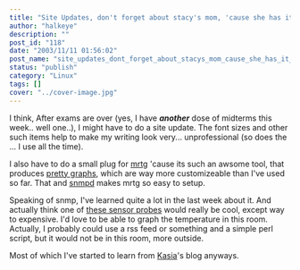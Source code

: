 ```yaml
---
title: "Site Updates, don't forget about stacy's mom, 'cause she has it going on."
author: "halkeye"
description: ""
post_id: "118"
date: "2003/11/11 01:56:02"
post_name: "site_updates_dont_forget_about_stacys_mom_cause_she_has_it_going"
status: "publish"
category: "Linux"
tags: []
cover: "../cover-image.jpg"
---
```


I think, After exams are over (yes, I have ***another*** dose of midterms this week.. well one..), I might have to do a site update. The font sizes and other such items help to make my writing look very... unprofessional (so does the ... I use all the time).

I also have to do a small plug for [mrtg](https://www.mrtg.org/) 'cause its such an awsome tool, that produces [pretty graphs](https://www.halkeye.net/mrtg/), which are way more customizeable than I've used so far. That and [snmpd](https://www.net-snmp.org/) makes mrtg so easy to setup.

Speaking of snmp, I've learned quite a lot in the last week about it. And actually think one of [these sensor probes](https://www.javica.com/company/sensorprobe.html) would really be cool, except way to expensive. I'd love to be able to graph the temperature in this room. Actually, I probably could use a rss feed or something and a simple perl script, but it would not be in this room, more outside.

Most of which I've started to learn from [Kasia](https://www.unix-girl.com/blog)'s blog anyways.
